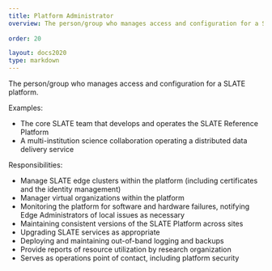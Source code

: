 ```yaml
---
title: Platform Administrator
overview: The person/group who manages access and configuration for a SLATE platform.
              
order: 20

layout: docs2020
type: markdown
---
```


The person/group who manages access and configuration for a SLATE platform.
 
Examples:
* The core SLATE team that develops and operates the SLATE Reference Platform
* A multi-institution science collaboration operating a distributed data delivery service

Responsibilities:
* Manage SLATE edge clusters within the platform (including certificates and the identity management)
* Manager virtual organizations within the platform
* Monitoring the platform for software and hardware failures, notifying Edge Administrators of local issues as necessary
* Maintaining consistent versions of the SLATE Platform across sites
* Upgrading SLATE services as appropriate
* Deploying and maintaining out-of-band logging and backups
* Provide reports of resource utilization by research organization
* Serves as operations point of contact, including platform security

